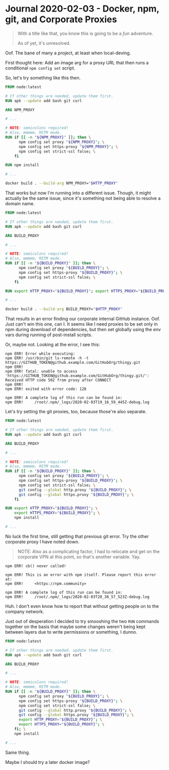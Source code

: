 Journal 2020-02-03 - Docker, npm, git, and Corporate Proxies
========

> With a title like that, you know this is going to be a _fun_ adventure.
>
> As of yet, it's unresolved.

Oof.  The bane of many a project, at least when local-deving.

First thought here: Add an image arg for a proxy URL that then runs a conditional `npm config set` script.

So, let's try something like this then.

```dockerfile
FROM node:latest

# If other things are needed, update them first.
RUN apk --update add bash git curl

ARG NPM_PROXY

# ...

# NOTE: semicolons required!
# Also, mmmmm, MITM mode.
RUN if [[ -n "${NPM_PROXY}" ]]; then \
      npm config set proxy "${NPM_PROXY}"; \
      npm config set https-proxy "${NPM_PROXY}"; \
      npm config set strict-ssl false; \
    fi

RUN npm install

# ...
```

```sh
docker build . --build-arg NPM_PROXY="$HTTP_PROXY"
```

That works but now I'm running into a different issue.  Though, it might actually be the same issue, since it's something not being able to resolve a domain name.

```dockerfile
FROM node:latest

# If other things are needed, update them first.
RUN apk --update add bash git curl

ARG BUILD_PROXY

# ...

# NOTE: semicolons required!
# Also, mmmmm, MITM mode.
RUN if [[ -n "${BUILD_PROXY}" ]]; then \
      npm config set proxy "${BUILD_PROXY}"; \
      npm config set https-proxy "${BUILD_PROXY}"; \
      npm config set strict-ssl false; \
    fi

RUN export HTTP_PROXY="${BUILD_PROXY}"; export HTTPS_PROXY="${BUILD_PROXY}"; npm install

# ...
```

```sh
docker build . --build-arg BUILD_PROXY="$HTTP_PROXY"
```

That results in an error finding our corporate internal GitHub instance.  Oof.  Just can't win this one, can I.  It seems like I need proxies to be set only in npm during download of dependencies, but then set globally using the env vars during running of post-install scripts.

Or, maybe not.  Looking at the error, I see this:

```
npm ERR! Error while executing:
npm ERR! /usr/bin/git ls-remote -h -t https://GITHUB_TOKEN@github.example.com/GitHubOrg/thingy.git
npm ERR! 
npm ERR! fatal: unable to access 'https://GITHUB_TOKEN@github.example.com/GitHubOrg/thingy.git/': Received HTTP code 502 from proxy after CONNECT
npm ERR! 
npm ERR! exited with error code: 128

npm ERR! A complete log of this run can be found in:
npm ERR!     /root/.npm/_logs/2020-02-03T19_16_59_445Z-debug.log
```

Let's try setting the git proxies, too, because those're also separate.

```dockerfile
FROM node:latest

# If other things are needed, update them first.
RUN apk --update add bash git curl

ARG BUILD_PROXY

# ...

# NOTE: semicolons required!
# Also, mmmmm, MITM mode.
RUN if [[ -n "${BUILD_PROXY}" ]]; then \
      npm config set proxy "${BUILD_PROXY}"; \
      npm config set https-proxy "${BUILD_PROXY}"; \
      npm config set strict-ssl false; \
      git config --global http.proxy "${BUILD_PROXY}"; \
      git config --global https.proxy "${BUILD_PROXY}"; \
    fi

RUN export HTTP_PROXY="${BUILD_PROXY}"; \
    export HTTPS_PROXY="${BUILD_PROXY}"; \
    npm install

# ...
```

No luck the first time, still getting that previous git error.  Try the other corporate proxy I have noted down.

> NOTE: Also as a complicating factor, I had to relocate and get on the corporate VPN at this point, so that's another variable.  Yay.

```
npm ERR! cb() never called!

npm ERR! This is an error with npm itself. Please report this error at:
npm ERR!     <https://npm.community>

npm ERR! A complete log of this run can be found in:
npm ERR!     /root/.npm/_logs/2020-02-03T20_38_57_523Z-debug.log
```

Huh.  I don't even know how to report that without getting people on to the company network.

Just out of desperation I decided to try smooshing the two `RUN` commands together on the basis that maybe some changes weren't being kept between layers due to write permissions or something, I dunno.


```dockerfile
FROM node:latest

# If other things are needed, update them first.
RUN apk --update add bash git curl

ARG BUILD_PROXY

# ...

# NOTE: semicolons required!
# Also, mmmmm, MITM mode.
RUN if [[ -n "${BUILD_PROXY}" ]]; then \
      npm config set proxy "${BUILD_PROXY}"; \
      npm config set https-proxy "${BUILD_PROXY}"; \
      npm config set strict-ssl false; \
      git config --global http.proxy "${BUILD_PROXY}"; \
      git config --global https.proxy "${BUILD_PROXY}"; \
      export HTTP_PROXY="${BUILD_PROXY}"; \
      export HTTPS_PROXY="${BUILD_PROXY}"; \
    fi; \
    npm install

# ...
```

Same thing.

Maybe I should try a later docker image?
